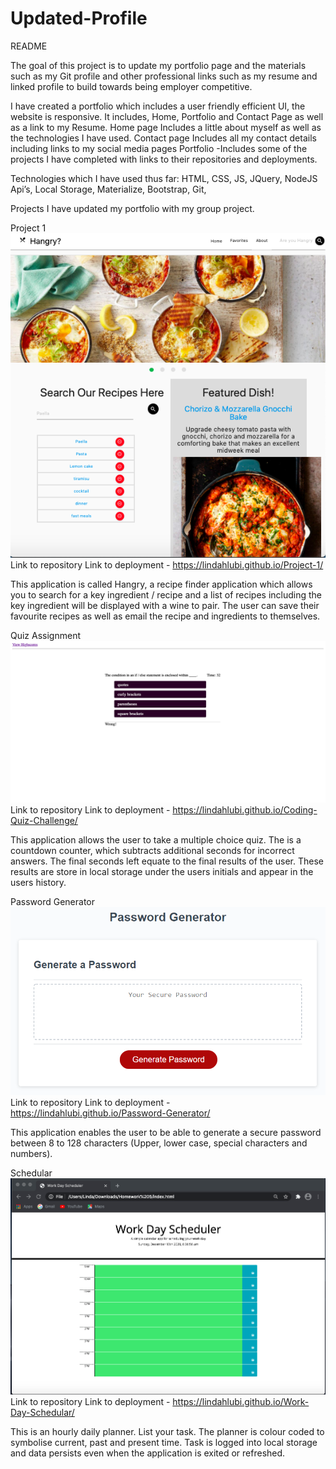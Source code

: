 # Updated-Profile
README

The goal of this project is to update my portfolio page and the materials such as my Git profile and other professional links such as my resume and linked profile to build towards being employer competitive.

I have created a portfolio which includes a user friendly efficient UI, the website is responsive.
It includes, Home, Portfolio and Contact Page as well as a link to my Resume.
Home page
Includes a little about myself as well as the technologies I have used.
Contact page
Includes all my contact details including links to my social media pages
Portfolio
-Includes some of the projects I have completed with links to their repositories and deployments.

Technologies which I have used thus far:
HTML, CSS, JS, JQuery, NodeJS
Api’s, Local Storage, Materialize, Bootstrap, Git,

Projects
I have updated my portfolio with my group project.

Project 1
 <img src="./My Pics/Screen Shot 2021-01-11 at 11.38.16 am.png">
Link to repository
Link to deployment - https://lindahlubi.github.io/Project-1/

This application is called Hangry, a recipe finder application which allows you to search for a key ingredient / recipe and a list of recipes including the key ingredient will be displayed with a wine to pair. The user can save their favourite recipes as well as email the recipe and ingredients to themselves.

Quiz Assignment
<img src="./My Pics/quiz.png">
Link to repository
Link to deployment - https://lindahlubi.github.io/Coding-Quiz-Challenge/

This application allows the user to take a multiple choice quiz. The is a countdown counter, which subtracts additional seconds for incorrect answers. The final seconds left equate to the final results of the user. These results are store in local storage under the users initials and appear in the users history.

Password Generator
<img src="./My Pics/demo pw.png">
Link to repository
Link to deployment - https://lindahlubi.github.io/Password-Generator/

This application enables the user to be able to generate a secure password between 8 to 128 characters (Upper, lower case, special characters and numbers). 

Schedular
<img src="./My Pics/Schedular.png">
Link to repository
Link to deployment - https://lindahlubi.github.io/Work-Day-Schedular/

This is an hourly daily planner. List your task. The planner is colour coded to symbolise current, past and present time. Task is logged into local storage and data persists even when the application is exited or refreshed.
